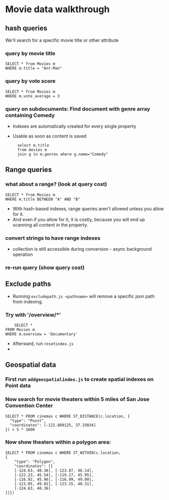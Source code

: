 Movie data walkthrough
===

## hash queries
We'll search for a specific movie title or other attribute

### query by movie title
	SELECT * from Movies m
	WHERE m.title = "Ant-Man"

### query by vote score
 	SELECT * from Movies m
 	WHERE m.vote_average = 3

### query on subdocuments: Find document with genre array containing Comedy

* Indexes are automatically created for every single property
* Usable as soon as content is saved

        select m.title
        from movies m
        join g in m.genres where g.name="Comedy"

## Range queries
### what about a range? (look at query cost)
 	SELECT * from Movies m
 	WHERE m.title BETWEEN "A" AND "B"
* With hash-based indexes, range queries aren't allowed unless you allow for it.
* And even if you allow for it, it is costly, because you will end up scanning all content in the property.

### convert strings to have range indexes
 * collection is still accessible during conversion - async background operation

### re-run query (show query cost)

## Exclude paths
* Running `excludepath.js <pathname>` will remove a specific json path from indexing.

### Try with '/overview/*'
        SELECT * 
	FROM Movies m 
	WHERE m.overview = 'Documentary'
* Afterward, run `resetindex.js`
* 
## Geospatial data

### First run `addgeospatialindex.js` to create spatial indexes on Point data

### Now search for movie theaters within 5 miles of San Jose Convention Center

	SELECT * FROM cinemas c WHERE ST_DISTANCE(c.location, { 
	  "type": "Point", 
	  "coordinates": [-121.889125, 37.33034] 
	}) < 5 * 1600

### Now show theaters within a polygon area:

	SELECT * FROM cinemas c WHERE ST_WITHIN(c.location, 
	{ 
	    "type": "Polygon",  
	    "coordinates": [[	
		[-124.63, 48.36], [-123.87, 46.14], 	
		[-122.23, 45.54], [-119.17, 45.95],	
		[-116.92, 45.96], [-116.99, 49.00], 	
		[-123.05, 49.02], [-123.15, 48.31],	
		[-124.63, 48.36]
	]]})
